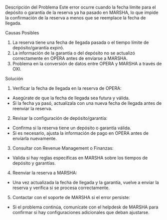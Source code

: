 Descripción del Problema
Este error ocurre cuando la fecha límite para el depósito o garantía de la reserva ya ha pasado en MARSHA, 
lo que impide la confirmación de la reserva a menos que se reemplace la fecha de llegada.

Causas Posibles
1. La reserva tiene una fecha de llegada pasada o el tiempo límite de depósito/garantía expiró.
2. La información de la garantía o del depósito no se actualizó correctamente en OPERA antes de enviarse a MARSHA.
3. Problema en la conversión de datos entre OPERA y MARSHA a través de OXI.

Solución
1. Verificar la fecha de llegada en la reserva de OPERA:

* Asegúrate de que la fecha de llegada sea futura y válida.
* Si la fecha ya pasó, actualízala con una nueva fecha de llegada antes de reenviar la reserva.

2. Revisar la configuración de depósito/garantía:

* Confirma si la reserva tiene un depósito o garantía válida.
* Si es necesario, ajusta la información de pago en OPERA antes de enviarla nuevamente.

3. Consultar con Revenue Management o Finanzas:

* Valida si hay reglas específicas en MARSHA sobre los tiempos de depósito y garantías.

4. Reenviar la reserva a MARSHA:

* Una vez actualizada la fecha de llegada y la garantía, vuelve a enviar la reserva y verifica si se procesa correctamente.

5. Contactar con el soporte de MARSHA si el error persiste:

* Si el problema continúa, comunícate con el helpdesk de MARSHA para confirmar si hay configuraciones adicionales que deban ajustarse.
